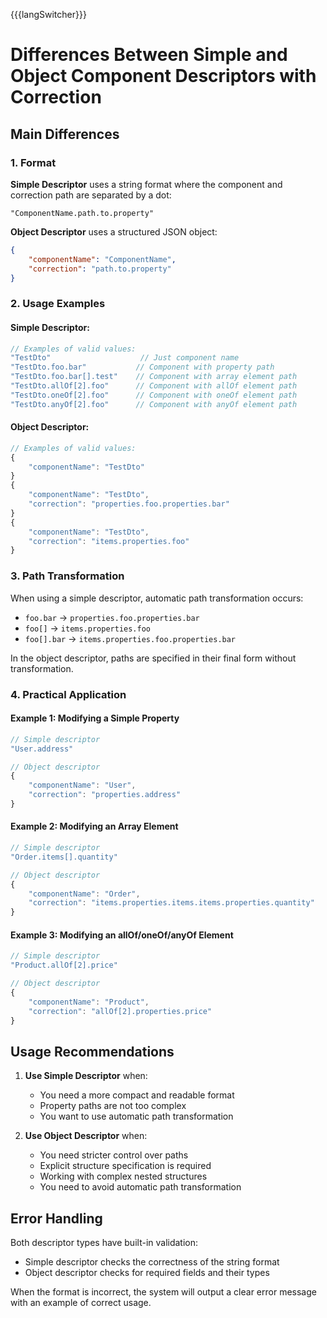 {{{langSwitcher}}}

# Differences Between Simple and Object Component Descriptors with Correction

## Main Differences

### 1. Format

**Simple Descriptor** uses a string format where the component and correction path are separated by a dot:
```
"ComponentName.path.to.property"
```

**Object Descriptor** uses a structured JSON object:
```json
{
    "componentName": "ComponentName",
    "correction": "path.to.property"
}
```

### 2. Usage Examples

#### Simple Descriptor:
```typescript
// Examples of valid values:
"TestDto"                    // Just component name
"TestDto.foo.bar"           // Component with property path
"TestDto.foo.bar[].test"    // Component with array element path
"TestDto.allOf[2].foo"      // Component with allOf element path
"TestDto.oneOf[2].foo"      // Component with oneOf element path
"TestDto.anyOf[2].foo"      // Component with anyOf element path
```

#### Object Descriptor:
```typescript
// Examples of valid values:
{
    "componentName": "TestDto"
}
{
    "componentName": "TestDto",
    "correction": "properties.foo.properties.bar"
}
{
    "componentName": "TestDto",
    "correction": "items.properties.foo"
}
```

### 3. Path Transformation

When using a simple descriptor, automatic path transformation occurs:
- `foo.bar` → `properties.foo.properties.bar`
- `foo[]` → `items.properties.foo`
- `foo[].bar` → `items.properties.foo.properties.bar`

In the object descriptor, paths are specified in their final form without transformation.

### 4. Practical Application

#### Example 1: Modifying a Simple Property
```typescript
// Simple descriptor
"User.address"

// Object descriptor
{
    "componentName": "User",
    "correction": "properties.address"
}
```

#### Example 2: Modifying an Array Element
```typescript
// Simple descriptor
"Order.items[].quantity"

// Object descriptor
{
    "componentName": "Order",
    "correction": "items.properties.items.items.properties.quantity"
}
```

#### Example 3: Modifying an allOf/oneOf/anyOf Element
```typescript
// Simple descriptor
"Product.allOf[2].price"

// Object descriptor
{
    "componentName": "Product",
    "correction": "allOf[2].properties.price"
}
```

## Usage Recommendations

1. **Use Simple Descriptor** when:
    - You need a more compact and readable format
    - Property paths are not too complex
    - You want to use automatic path transformation

2. **Use Object Descriptor** when:
    - You need stricter control over paths
    - Explicit structure specification is required
    - Working with complex nested structures
    - You need to avoid automatic path transformation

## Error Handling

Both descriptor types have built-in validation:
- Simple descriptor checks the correctness of the string format
- Object descriptor checks for required fields and their types

When the format is incorrect, the system will output a clear error message with an example of correct usage. 